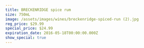 ```yaml
---
title: BRECKENRIDGE spice rum
size: 750mL
image: /assets/images/wines/breckenridge-spiced-run (2).jpg
reg_price: $29.99
special_price: $24.99
expiration_date: 2016-05-18T00:00:00.000Z
show_special: true
---
```



